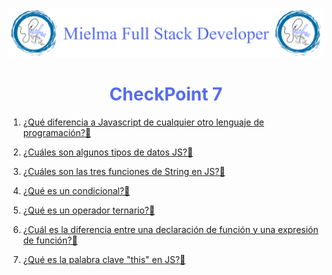 ![Logo Mielma](Logo/Logo_Encabezado.png)

# <center><b><font color="#556CEE">CheckPoint 7</font></b>

1. [¿Qué diferencia a Javascript de cualquier otro lenguaje de programación?🔗](https://github.com/ElizabethMaranon/Full-Stack/blob/ee80c52e88dec9afc067c12da253c05467854046/CheckPoint/CheckPoint%207/CheckPoint_7_1.md)

2. [¿Cuáles son algunos tipos de datos JS?🔗](https://github.com/ElizabethMaranon/Full-Stack/blob/ee80c52e88dec9afc067c12da253c05467854046/CheckPoint/CheckPoint%207/CheckPoint_7_2.md)

3. [¿Cuáles son las tres funciones de String en JS?🔗]()

4. [¿Qué es un condicional?🔗]()

5. [¿Qué es un operador ternario?🔗]()

6. [¿Cuál es la diferencia entre una declaración de función y una expresión de función?🔗]()

7. [¿Qué es la palabra clave "this" en JS?🔗]()

